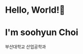 <h1> Hello, World!👋<h1>
<h1> I'm soohyun Choi</h1>

<div> 부산대학교 산업공학과 </div>


<!--
**ssooyaaa/ssooyaaa** is a ✨ _special_ ✨ repository because its `README.md` (this file) appears on your GitHub profile.

Here are some ideas to get you started:

- 🔭 I’m currently working on ...
- 🌱 I’m currently learning ...
- 👯 I’m looking to collaborate on ...
- 🤔 I’m looking for help with ...
- 💬 Ask me about ...
- 📫 How to reach me: ...
- 😄 Pronouns: ...
- ⚡ Fun fact: ...
-->
